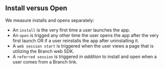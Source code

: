 ## Install versus Open

We measure installs and opens separately: 

* An `install` is the very first time a user launches the app. 
* An `open` is trigged any other time the user opens the app after the very first launch OR if a user reinstalls the app after uninstalling it.
* A `web session start` is triggered when the user views a page that is utilizing the Branch web SDK.
* A `referred session` is triggered _in addition_ to install and open when a user comes from a Branch link.

